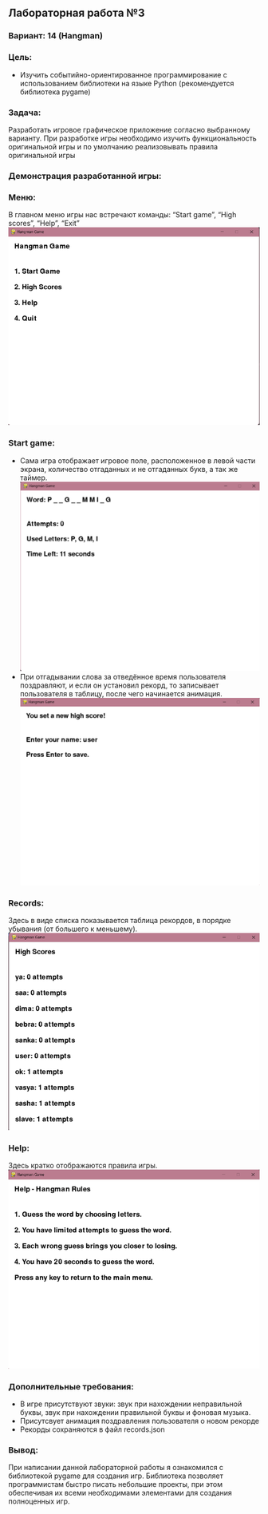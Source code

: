 ## Лабораторная работа №3

### Вариант: 14 (Hangman)

### Цель:
- Изучить событийно-ориентированное программирование с использованием библиотеки на языке Python (рекомендуется библиотека pygame)
### Задача: 
Разработать игровое графическое приложение согласно выбранному варианту. При разработке игры необходимо изучить функциональность оригинальной игры и по умолчанию реализовывать правила оригинальной игры

### Демонстрация разработанной игры:
### Меню:
В главном меню игры нас встречают команды: “Start game”, “High scores”, “Help”, “Exit”
![](resources/img/menu.png)
### Start game:
- Сама игра отображает игровое поле, расположенное в левой части экрана, количество отгаданных и не отгаданных букв, а так же таймер.
  ![](resources/img/game.png)
- При отгадывании слова за отведённое время пользователя поздравляют, и если он установил рекорд, то записывает пользователя в таблицу, после чего начинается анимация.
  ![](resources/img/record.png)
### Records:
Здесь в виде списка показывается таблица рекордов, в порядке убывания (от большего к меньшему).
![](resources/img/records.png)
### Help:
Здесь кратко отображаются правила игры.
![](resources/img/help.png)

### Дополнительные требования:
- В игре присутствуют звуки: звук при нахождении неправильной буквы, звук при нахождении правильной буквы и фоновая музыка.
- Присутсвует анимация поздравления пользователя о новом рекорде
- Рекорды сохраняются в файл records.json

### Вывод:
При написании данной лабораторной работы я ознакомился с библиотекой pygame для создания игр. Библиотека позволяет программистам быстро писать небольшие проекты, при этом обеспечивая их всеми необходимами элементами для создания полноценных игр. 
